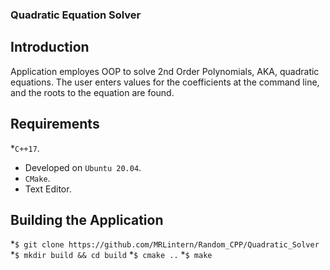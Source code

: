 ### Quadratic Equation Solver

## Introduction

Application employes OOP to solve 2nd Order Polynomials, AKA, quadratic equations.
The user enters values for the coefficients at the command line, and the roots to 
the equation are found.

## Requirements

*`C++17`.
* Developed on `Ubuntu 20.04`.
* `CMake`.
* Text Editor.

## Building the Application

*`$ git clone https://github.com/MRLintern/Random_CPP/Quadratic_Solver`
*`$ mkdir build && cd build`
*`$ cmake ..`
*`$ make`

